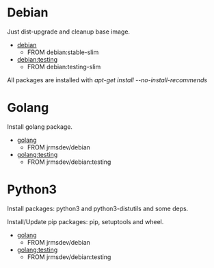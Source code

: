 # Debian

Just dist-upgrade and cleanup base image.

* [debian](https://github.com/jrmsdev/dockerfiles/blob/master/debian/Dockerfile)
	* FROM debian:stable-slim
* [debian:testing](https://github.com/jrmsdev/dockerfiles/blob/master/debian/testing/Dockerfile)
	* FROM debian:testing-slim

All packages are installed with _apt-get install --no-install-recommends_

# Golang

Install golang package.

* [golang](https://github.com/jrmsdev/dockerfiles/blob/master/golang/Dockerfile)
	* FROM jrmsdev/debian
* [golang:testing](https://github.com/jrmsdev/dockerfiles/blob/master/golang/testing/Dockerfile)
	* FROM jrmsdev/debian:testing

# Python3

Install packages: python3 and python3-distutils and some deps.

Install/Update pip packages: pip, setuptools and wheel.

* [golang](https://github.com/jrmsdev/dockerfiles/blob/master/python3/Dockerfile)
	* FROM jrmsdev/debian
* [golang:testing](https://github.com/jrmsdev/dockerfiles/blob/master/python3/testing/Dockerfile)
	* FROM jrmsdev/debian:testing
